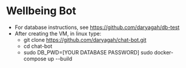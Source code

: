 # Wellbeing Bot

- For database instructions, see https://github.com/daryagah/db-test
- After creating the VM, in linux type:
  - git clone https://github.com/daryagah/chat-bot.git
  - cd chat-bot
  - sudo DB_PWD=[YOUR DATABASE PASSWORD] sudo docker-compose up --build